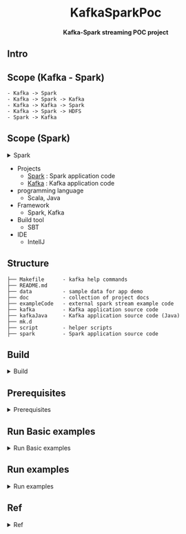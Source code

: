 <h1 align="center">KafkaSparkPoc</h1>
<h4 align="center">Kafka-Spark streaming POC project</h4>

<p align="center">

## Intro


## Scope (Kafka - Spark)
	- Kafka -> Spark
	- Kafka -> Spark -> Kafka
	- Kafka -> Kafka -> Spark
	- Kafka -> Spark -> HDFS
	- Spark -> Kafka

## Scope (Spark)
<details>
<summary>Spark</summary>
		
		- Transformation
			- reduceByKey
				- aggregate on key, it has a `pre combine` step before shuffle, return type : RDD[k,v]
			- groupByKey
				- group by key, and shuffle directly
				- reduceByKey is more preferable than groupByKey in general cases, but still need to consider biz requirements
			- aggregateByKey
			- foldByKey
			- combineByKey
		- Action
</details>

- Projects
	- [Spark](./spark) : Spark application code
	- [Kafka](./kafka) : Kafka application code
- programming language
	- Scala, Java
- Framework
	- Spark, Kafka
- Build tool
	- SBT
- IDE
	- IntellJ

## Structure

```
├── Makefile      - kafka help commands
├── README.md
├── data          - sample data for app demo
├── doc           - collection of project docs
├── exampleCode   - external spark stream example code
├── kafka         - Kafka application source code
├── kafkaJava     - Kafka application source code (Java)
├── mk.d
├── script        - helper scripts
├── spark         - Spark application source code
```

## Build

<details>
<summary>Build</summary>

```bash
# build spark project
cd spark
sbt clean asembly

# build kafka project
cd kafka
sbt clean assembly
```
</details>

## Prerequisites

<details>
<summary>Prerequisites</summary>

- Install
	- Java JDK 1.8
	- Scala
	- Spark 2.X
	- sbt
	- Kafka
	- HDFS (optional)

```bash
# launch kafka
make run_kz

# create kafka topic
kafka-topics --create -zookeeper localhost:2181 --replication-factor 1  --partitions 1 --topic <new_topic>
```

</details>

## Run Basic examples

<details>
<summary>Run Basic examples</summary>

#### 1. [StreamFromKafkaWithSchema](./spark/src/main/scala/com/yen/dev/StreamFromKafkaWithSchema1.scala)
- Spark stream from  Kafka with Schema and write back to Kafka
- [example.json](./data/SampleData02/samples.json)
```bash
# start zookeeper, kafka
make run_kz
# create kafka topic
kafka-topics --create --zookeeper localhost:2181 --replication-factor 1 --partitions 1 --topic invoices4
# start producer  
kafka-console-producer --broker-list localhost:9092 --topic invoices4
# and paste some sample data below (sample.json) in the producer console, check the spark-streaming result at /output

# and run the spark-submit script
spark-submit \
 --class com.yen.dev.StreamFromKafkaWithSchema1 \
 target/scala-2.11/spark-app-assembly-0.0.1.jar
```

#### 2. [KafkaSinkDemo1](./spark/src/main/scala/com/yen/dev/KafkaSinkDemo1.scala)
- Spark stream from  Kafka with Schema and write back to Kafka
```bash
# start zookeeper, kafka
make run_kz
# create kafka topic
kafka-topics --create --zookeeper localhost:2181 --replication-factor 1 --partitions 1 --topic invoices6
kafka-topics --create --zookeeper localhost:2181 --replication-factor 1 --partitions 1 --topic notifications
# start producer  
kafka-console-producer --broker-list localhost:9092 --topic invoices5
# start consumer
kafka-console-consumer --bootstrap-server 127.0.0.1:9092 --topic notifications 
# and run the spark-submit script
spark-submit \
 --class com.yen.dev.KafkaSinkDemo1 \
 target/scala-2.11/spark-app-assembly-0.0.1.jar
```

#### 3. [KafkaAvroSinkDemo1](./spark/src/main/scala/com/yen/dev/KafkaAvroSinkDemo1.scala)
- Spark stream from Kafka with Schema and write back to Kafka `in avro format`
- [example.json](./data/SampleData02/samples.json)
```bash
# start zookeeper, kafka
make run_kz
# create kafka topic
kafka-topics --create --zookeeper localhost:2181 --replication-factor 1 --partitions 1 --topic invoices_avro
kafka-topics --create --zookeeper localhost:2181 --replication-factor 1 --partitions 1 --topic invoice_avro_output
# start producer  
kafka-console-producer --broker-list localhost:9092 --topic invoices_avro
# start consumer
kafka-console-consumer --bootstrap-server 127.0.0.1:9092 --topic invoice_avro_output 
# and run the spark-submit script
spark-submit \
 --class com.yen.dev.KafkaSinkDemo1 \
 target/scala-2.11/spark-app-assembly-0.0.1.jar
```

#### 4. [TumblingWindowDemo1](./spark/src/main/scala/com/yen/dev/TumblingWindowDemo1.scala)
- Spark stream from Kafka with Schema and process with Tumbling Window for total `buy and sell` values
- [samples.txt](./data/SampleData05/data/samples.txt)
```bash
# start zookeeper, kafka
make run_kz
# create kafka topic
kafka-topics --create --zookeeper localhost:2181 --replication-factor 1 --partitions 1 --topic trades
# start producer  
kafka-console-producer --broker-list localhost:9092 --topic trades
# and run the spark-submit script
spark-submit \
 --class com.yen.dev.TumblingWindowDemo1 \
 target/scala-2.11/spark-app-assembly-0.0.1.jar
```

#### 4. [streamSocketEventToHDFS](./spark/src/main/scala/com/yen/streamToHDFS/streamSocketEventToHDFS.scala)
- Spark stream event from socket to HDFS file system
```bash
# open a socket at port 9999
nc -lk 9999
# and run the spark-submit script
spark-submit \
 --class com.yen.streamToHDFS.streamSocketEventToHDFS \
 target/scala-2.11/spark-app-assembly-0.0.1.jar

# check the data
hdfs dfs -ls streamSocketEventToHDFS
```

</details>

## Run examples

<details>
<summary>Run examples</summary>

#### 1. Digest Kafka stream and emit to Kafka
```
Event Source -----------> Kafka -----------> Spark Stream  -----------> Kafka 
                                topic = event_raw        topic = event_clean
```
- Kafka : [Producer.scala](./kafka/src/main/scala/com/yen/DigestKafkaEmitKafka/Producer.scala)
```bash
# create topic
kafka-topics --create --zookeeper localhost:2181 --replication-factor 1 --partitions 1 --topic event_raw
kafka-topics --create --zookeeper localhost:2181 --replication-factor 1 --partitions 1 --topic event_clean

# start consumer
kafka-console-consumer --bootstrap-server 127.0.0.1:9092 --topic event_raw

kafka-console-consumer --bootstrap-server 127.0.0.1:9092 --topic event_clean
```
- Spark : [ProcessAndEmitKafka.scala](./spark/src/main/scala/com/yen/DigestKafkaEmitKafka/ProcessAndEmitKafka.scala)
```bash
spark-submit \
 --class com.yen.DigestKafkaEmitKafka \
 target/scala-2.11/spark-app-assembly-0.0.1.jar
```

</details>

## Ref

<details>
<summary>Ref</summary>
	
- Tutorial & example code
	- https://github.com/LearningJournal/Spark-Streaming-In-Scala
	- https://www.udemy.com/course/apache-spark-streaming-in-scala/

- Other code ref
	- https://github.com/spirom/spark-streaming-with-kafka
	- https://github.com/LearningJournal/Kafka-Streams-Real-time-Stream-Processing
	- https://github.com/confluentinc/kafka-tutorials
	- https://github.com/yennanliu/KafkaHelloWorld

- Online scala code formatter
	- https://scastie.scala-lang.org/

- Kafka
	- [Kafka Consumer multi-threaded instance](https://www.programmersought.com/article/11854192236/)
	- [offsetsForTimes in kafka java api](https://kafka.apache.org/10/javadoc/org/apache/kafka/clients/consumer/KafkaConsumer.html#offsetsForTimes-java.util.Map-)
	- [Java Code Examples for org.apache.kafka.clients.consumer.KafkaConsumer#seek()](https://www.programcreek.com/java-api-examples/?class=org.apache.kafka.clients.consumer.KafkaConsumer&method=seek)

</details>
